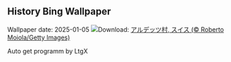## History Bing Wallpaper
Wallpaper date: 2025-01-05
![](https://www.bing.com/th?id=OHR.ArdezSwitzerland_JA-JP7833129331_UHD.jpg&w=1000)Download: [アルデッツ村, スイス (© Roberto Moiola/Getty Images)](https://www.bing.com/th?id=OHR.ArdezSwitzerland_JA-JP7833129331_UHD.jpg)

Auto get programm by LtgX
